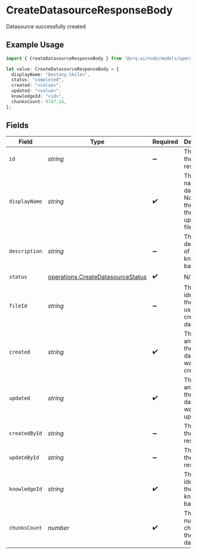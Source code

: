 # CreateDatasourceResponseBody

Datasource successfully created

## Example Usage

```typescript
import { CreateDatasourceResponseBody } from "@orq-ai/node/models/operations";

let value: CreateDatasourceResponseBody = {
  displayName: "Destany.Skiles",
  status: "completed",
  created: "<value>",
  updated: "<value>",
  knowledgeId: "<id>",
  chunksCount: 9747.24,
};
```

## Fields

| Field                                                                                  | Type                                                                                   | Required                                                                               | Description                                                                            |
| -------------------------------------------------------------------------------------- | -------------------------------------------------------------------------------------- | -------------------------------------------------------------------------------------- | -------------------------------------------------------------------------------------- |
| `id`                                                                                   | *string*                                                                               | :heavy_minus_sign:                                                                     | The id of the resource                                                                 |
| `displayName`                                                                          | *string*                                                                               | :heavy_check_mark:                                                                     | The display name of the datasource. Normally the name of the uploaded file             |
| `description`                                                                          | *string*                                                                               | :heavy_minus_sign:                                                                     | The description of the knowledge base                                                  |
| `status`                                                                               | [operations.CreateDatasourceStatus](../../models/operations/createdatasourcestatus.md) | :heavy_check_mark:                                                                     | N/A                                                                                    |
| `fileId`                                                                               | *string*                                                                               | :heavy_minus_sign:                                                                     | The unique identifier of the file used to create the datasource.                       |
| `created`                                                                              | *string*                                                                               | :heavy_check_mark:                                                                     | The date and time the datasource was created                                           |
| `updated`                                                                              | *string*                                                                               | :heavy_check_mark:                                                                     | The date and time the datasource was updated                                           |
| `createdById`                                                                          | *string*                                                                               | :heavy_minus_sign:                                                                     | The id of the resource                                                                 |
| `updateById`                                                                           | *string*                                                                               | :heavy_minus_sign:                                                                     | The id of the resource                                                                 |
| `knowledgeId`                                                                          | *string*                                                                               | :heavy_check_mark:                                                                     | The unique identifier of the knowledge base                                            |
| `chunksCount`                                                                          | *number*                                                                               | :heavy_check_mark:                                                                     | The number of chunks in the datasource                                                 |
